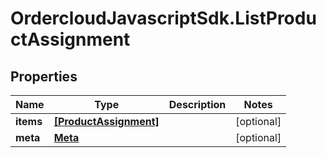 # OrdercloudJavascriptSdk.ListProductAssignment

## Properties
Name | Type | Description | Notes
------------ | ------------- | ------------- | -------------
**items** | [**[ProductAssignment]**](ProductAssignment.md) |  | [optional] 
**meta** | [**Meta**](Meta.md) |  | [optional] 


